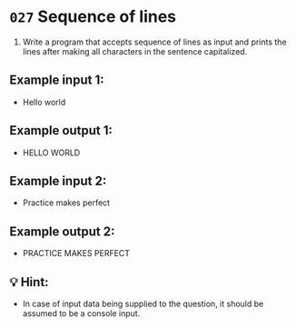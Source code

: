 # `027` Sequence of lines

1. Write a program that accepts sequence of lines as input and prints the lines after making all characters in the sentence capitalized.

## Example input 1:

+ Hello world

## Example output 1:

+ HELLO WORLD

## Example input 2:

+ Practice makes perfect

## Example output 2:

+ PRACTICE MAKES PERFECT


## 💡 Hint:

+ In case of input data being supplied to the question, it should be assumed to be a console input.

